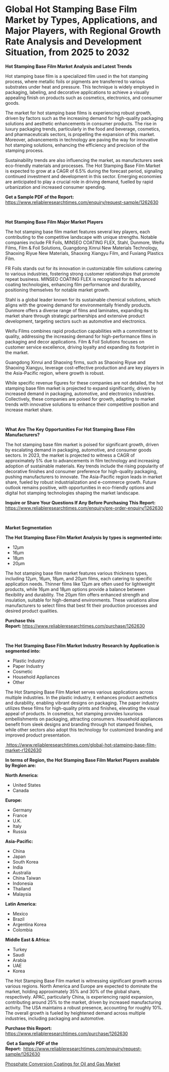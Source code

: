 <p><h1>Global Hot Stamping Base Film Market by Types, Applications, and Major Players, with Regional Growth Rate Analysis and Development Situation, from 2025 to 2032</h1></p><p><strong>Hot Stamping Base Film Market Analysis and Latest Trends</strong></p>
<p><p>Hot stamping base film is a specialized film used in the hot stamping process, where metallic foils or pigments are transferred to various substrates under heat and pressure. This technique is widely employed in packaging, labeling, and decorative applications to achieve a visually appealing finish on products such as cosmetics, electronics, and consumer goods.</p><p>The market for hot stamping base films is experiencing robust growth, driven by factors such as the increasing demand for high-quality packaging solutions and aesthetic enhancements in consumer products. The rise in luxury packaging trends, particularly in the food and beverage, cosmetics, and pharmaceuticals sectors, is propelling the expansion of this market. Moreover, advancements in technology are paving the way for innovative hot stamping solutions, enhancing the efficiency and precision of the stamping process.</p><p>Sustainability trends are also influencing the market, as manufacturers seek eco-friendly materials and processes. The Hot Stamping Base Film Market is expected to grow at a CAGR of 6.5% during the forecast period, signaling continued investment and development in this sector. Emerging economies are anticipated to play a crucial role in driving demand, fuelled by rapid urbanization and increased consumer spending.</p></p>
<p><strong>Get a Sample PDF of the Report:&nbsp;</strong> <a href="https://www.reliableresearchtimes.com/enquiry/request-sample/1262630?utm_campaign=1940&utm_medium=2&utm_source=Github&utm_content=ia&utm_term=02022025&utm_id=hot-stamping-base-film">https://www.reliableresearchtimes.com/enquiry/request-sample/1262630</a></p>
<p>&nbsp;</p>
<p><strong>Hot Stamping Base Film Major Market Players</strong></p>
<p><p>The hot stamping base film market features several key players, each contributing to the competitive landscape with unique strengths. Notable companies include FR Foils, MINSEO COATING FLEX, Stahl, Dunmore, Weifu Films, Film & Foil Solutions, Guangdong Xinrui New Materials Technology, Shaoxing Riyue New Materials, Shaoxing Xiangyu Film, and Fuxiang Plastics Film.</p><p>FR Foils stands out for its innovation in customizable film solutions catering to various industries, fostering strong customer relationships that promote repeat business. MINSEO COATING FLEX is recognized for its advanced coating technologies, enhancing film performance and durability, positioning themselves for notable market growth.</p><p>Stahl is a global leader known for its sustainable chemical solutions, which aligns with the growing demand for environmentally friendly products. Dunmore offers a diverse range of films and laminates, expanding its market share through strategic partnerships and extensive product development, targeting sectors such as automotive and electronics.</p><p>Weifu Films combines rapid production capabilities with a commitment to quality, addressing the increasing demand for high-performance films in packaging and decor applications. Film & Foil Solutions focuses on customer service excellence, driving loyalty and expanding its footprint in the market.</p><p>Guangdong Xinrui and Shaoxing firms, such as Shaoxing Riyue and Shaoxing Xiangyu, leverage cost-effective production and are key players in the Asia-Pacific region, where growth is robust.</p><p>While specific revenue figures for these companies are not detailed, the hot stamping base film market is projected to expand significantly, driven by increased demand in packaging, automotive, and electronics industries. Collectively, these companies are poised for growth, adapting to market trends with innovative solutions to enhance their competitive position and increase market share.</p></p>
<p>&nbsp;</p>
<p><strong>What Are The Key Opportunities For Hot Stamping Base Film Manufacturers?</strong></p>
<p><p>The hot stamping base film market is poised for significant growth, driven by escalating demand in packaging, automotive, and consumer goods sectors. In 2023, the market is projected to witness a CAGR of approximately 5% due to advancements in film technology and increasing adoption of sustainable materials. Key trends include the rising popularity of decorative finishes and consumer preference for high-quality packaging, pushing manufacturers to innovate. The Asia-Pacific region leads in market share, fueled by robust industrialization and e-commerce growth. Future outlook remains positive, with opportunities in eco-friendly options and digital hot stamping technologies shaping the market landscape.</p></p>
<p><strong>Inquire or Share Your Questions If Any Before Purchasing This Report:</strong> <a href="https://www.reliableresearchtimes.com/enquiry/pre-order-enquiry/1262630?utm_campaign=1940&utm_medium=2&utm_source=Github&utm_content=ia&utm_term=02022025&utm_id=hot-stamping-base-film">https://www.reliableresearchtimes.com/enquiry/pre-order-enquiry/1262630</a></p>
<p>&nbsp;</p>
<p><strong>Market Segmentation</strong></p>
<p><strong>The Hot Stamping Base Film Market Analysis by types is segmented into:</strong></p>
<p><ul><li>12μm</li><li>16μm</li><li>18μm</li><li>20μm</li></ul></p>
<p><p>The hot stamping base film market features various thickness types, including 12μm, 16μm, 18μm, and 20μm films, each catering to specific application needs. Thinner films like 12μm are often used for lightweight products, while 16μm and 18μm options provide a balance between flexibility and durability. The 20μm film offers enhanced strength and insulation, suitable for high-demand environments. These variations allow manufacturers to select films that best fit their production processes and desired product qualities.</p></p>
<p><strong>Purchase this Report:&nbsp;</strong><a href="https://www.reliableresearchtimes.com/purchase/1262630?utm_campaign=1940&utm_medium=2&utm_source=Github&utm_content=ia&utm_term=02022025&utm_id=hot-stamping-base-film">https://www.reliableresearchtimes.com/purchase/1262630</a></p>
<p>&nbsp;</p>
<p><strong>The Hot Stamping Base Film Market Industry Research by Application is segmented into:</strong></p>
<p><ul><li>Plastic Industry</li><li>Paper Industry</li><li>Cosmetic</li><li>Household Appliances</li><li>Other</li></ul></p>
<p><p>The Hot Stamping Base Film Market serves various applications across multiple industries. In the plastic industry, it enhances product aesthetics and durability, enabling vibrant designs on packaging. The paper industry utilizes these films for high-quality prints and finishes, elevating the visual appeal of products. In cosmetics, hot stamping provides luxurious embellishments on packaging, attracting consumers. Household appliances benefit from sleek designs and branding through hot stamped finishes, while other sectors also adopt this technology for customized branding and improved product presentation.</p></p>
<p><a href="https://www.reliableresearchtimes.com/global-hot-stamping-base-film-market-r1262630?utm_campaign=1940&utm_medium=2&utm_source=Github&utm_content=ia&utm_term=02022025&utm_id=hot-stamping-base-film">&nbsp;https://www.reliableresearchtimes.com/global-hot-stamping-base-film-market-r1262630</a></p>
<p><strong>In terms of Region, the Hot Stamping Base Film Market Players available by Region are:</strong></p>
<p>
    <p> <strong> North America: </strong>
        <ul>
            <li>United States</li>
            <li>Canada</li>
        </ul>
        </p> 
    <p> <strong> Europe: </strong>
        <ul>
            <li>Germany</li>
            <li>France</li>
            <li>U.K.</li>
            <li>Italy</li>
            <li>Russia</li>
        </ul>
        </p> 
    <p> <strong> Asia-Pacific: </strong>
        <ul>
            <li>China</li>
            <li>Japan</li>
            <li>South Korea</li>
            <li>India</li>
            <li>Australia</li>
            <li>China Taiwan</li>
            <li>Indonesia</li>
            <li>Thailand</li>
            <li>Malaysia</li>
        </ul>
        </p> 
    <p> <strong> Latin America: </strong>
        <ul>
            <li>Mexico</li>
            <li>Brazil</li>
            <li>Argentina Korea</li>
            <li>Colombia</li>
        </ul>
        </p> 
    <p> <strong> Middle East & Africa: </strong>
        <ul>
            <li>Turkey</li>
            <li>Saudi</li>
            <li>Arabia</li>
            <li>UAE</li>
            <li>Korea</li>
        </ul>
    </p>
    </p>
<p><p>The Hot Stamping Base Film market is witnessing significant growth across various regions. North America and Europe are expected to dominate the market, holding approximately 35% and 30% of the global share, respectively. APAC, particularly China, is experiencing rapid expansion, contributing around 25% to the market, driven by increased manufacturing activity. The USA maintains a robust presence, accounting for roughly 10%. The overall growth is fueled by heightened demand across multiple industries, including packaging and automotive.</p></p>
<p><strong>Purchase this Report: </strong><a href="https://www.reliableresearchtimes.com/purchase/1262630?utm_campaign=1940&utm_medium=2&utm_source=Github&utm_content=ia&utm_term=02022025&utm_id=hot-stamping-base-film">https://www.reliableresearchtimes.com/purchase/1262630</a></p>
<p>&nbsp;<strong>Get a Sample PDF of the Report:&nbsp;&nbsp;</strong><a href="https://www.reliableresearchtimes.com/enquiry/request-sample/1262630?utm_campaign=1940&utm_medium=2&utm_source=Github&utm_content=ia&utm_term=02022025&utm_id=hot-stamping-base-film">https://www.reliableresearchtimes.com/enquiry/request-sample/1262630</a></p>
<p><strong></strong></p>
<p><p><a href="https://github.com/hgf64gh/Market-Research-Report-List-1/blob/main/phosphate-conversion-coatings-for-oil-and-gas-market.md?utm_campaign=1940&utm_medium=2&utm_source=Github&utm_content=ia&utm_term=02022025&utm_id=hot-stamping-base-film">Phosphate Conversion Coatings for Oil and Gas Market</a></p></p>